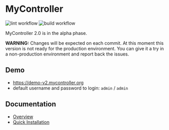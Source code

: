 # MyController
![lint workflow](https://github.com/mycontroller-org/backend/actions/workflows/lint.yaml/badge.svg)
![build workflow](https://github.com/mycontroller-org/backend/actions/workflows/build.yaml/badge.svg)

MyController 2.0 is in the alpha phase.

**WARNING:** 
Changes will be expected on each commit.
At this moment this version is not ready for the production environment.
You can give it a try in a non-production environment and report back the issues.

## Demo
* https://demo-v2.mycontroller.org
* default username and password to login: `admin` / `admin`

## Documentation
* [Overview](https://v2.mycontroller.org/docs/overview/)
* [Quick Installation](https://v2.mycontroller.org/docs/quick-installation/)
